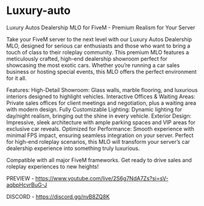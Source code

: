 # Luxury-auto
Luxury Autos Dealership MLO for FiveM - Premium Realism for Your Server

Take your FiveM server to the next level with our Luxury Autos Dealership MLO, designed for serious car enthusiasts and those who want to bring a touch of class to their roleplay community. This premium MLO features a meticulously crafted, high-end dealership showroom perfect for showcasing the most exotic cars. Whether you’re running a car sales business or hosting special events, this MLO offers the perfect environment for it all.

Features:
High-Detail Showroom: Glass walls, marble flooring, and luxurious interiors designed to highlight vehicles.
Interactive Offices & Waiting Areas: Private sales offices for client meetings and negotiation, plus a waiting area with modern design.
Fully Customizable Lighting: Dynamic lighting for day/night realism, bringing out the shine in every vehicle.
Exterior Design: Impressive, sleek architecture with ample parking spaces and VIP areas for exclusive car reveals.
Optimized for Performance: Smooth experience with minimal FPS impact, ensuring seamless integration on your server.
Perfect for high-end roleplay scenarios, this MLO will transform your server’s car dealership experience into something truly luxurious.

Compatible with all major FiveM frameworks. Get ready to drive sales and roleplay experiences to new heights!

PREVIEW - https://www.youtube.com/live/2S6g7NdA7Zs?si=sV-aqbpHcvrBuG-J

DISCORD - https://discord.gg/nvB8ZQ8K
